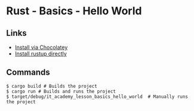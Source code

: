 # Rust - Basics - Hello World

## Links

* [Install via Chocolatey](https://community.chocolatey.org/packages/rustup.install)
* [Install rustup directly](https://static.rust-lang.org/rustup/dist/i686-pc-windows-gnu/rustup-init.exe)

## Commands

```
$ cargo build # Builds the project
$ cargo run # Builds and runs the project
$ target/debug/it_academy_lesson_basics_hello_world  # Manually runs the project
```
